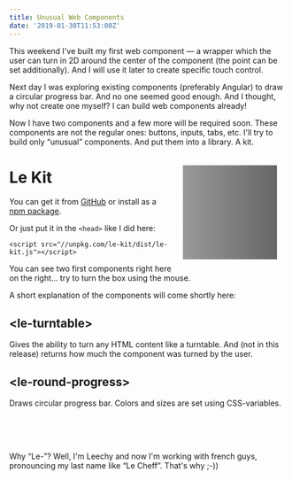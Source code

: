```yaml
---
title: Unusual Web Components
date: '2019-01-30T11:53:00Z'
---
```


This weekend I've built my first web component — a wrapper which the user can turn in 2D around the center of the component (the point can be set additionally). And I will use it later to create specific touch control.

Next day I was exploring existing components (preferably Angular) to draw a circular progress bar. And no one seemed good enough. And I thought, why not create one myself? I can build web components already!

Now I have two components and a few more will be required soon. These components are not the regular ones: buttons, inputs, tabs, etc. I'll try to build only “unusual” components. And put them into a library. A kit.

<le-turntable value="20" style="
  display: block;
  float: right;
  width: 160px;
  height: 160px;
  margin: 20px;
  padding: 5px;
  background: linear-gradient(to left, #666 0%, #999 100%);
">
  <le-round-progress value="80" style="
    display: block;
    width: 150px;
    height: 150px;
    --progress-width: 10px;
    --progress-color: #f63;
    --progress-shadow: 2px 5px 5px rgba(0, 0, 0, 0.3);
    --progress-path-color: rgba(255, 255, 255, 0.2);
  ">
    <le-round-progress value="66" style="
      display: block;
      width: 120px;
      height: 120px;
      padding: 15px;
      --progress-width: 15px;
      --progress-color: #ac3;
      --progress-path-width: 10px;
      --progress-path-color: inherit;
      --progress-path2-width: 2px;
      --progress-path2-color: rgba(0, 0, 0, 0.2);
      --progress-path2-dasharray: 1 5;
    ">
      <le-round-progress value="50" style="
        display: block;
        width: 88px;
        height: 88px;
        padding: 16px;
        --progress-width: 8px;
        --progress-color: #3ca;
        --progress-path-width: 14px;
        --progress-path-color: inherit;
      "></le-round-progress>
    </le-round-progress>
  </le-round-progress>
</le-turntable>

# Le Kit

You can get it from [GitHub](https://github.com/leechy/le-kit) or install as a [npm package](https://www.npmjs.com/package/le-kit).

Or just put it in the `<head>` like I did here:

```
<script src="//unpkg.com/le-kit/dist/le-kit.js"></script>
```

You can see two first components right here on the right... try to turn the box using the mouse.

A short explanation of the components will come shortly here:

## &lt;le-turntable&gt;

Gives the ability to turn any HTML content like a turntable. And (not in this release) returns how much the component was turned by the user.


## &lt;le-round-progress&gt;

Draws circular progress bar. Colors and sizes are set using CSS-variables.

<br /><br /><br />

Why “Le-”? Well, I'm Leechy and now I'm working with french guys, pronouncing my last name like “Le Cheff”. That's why ;-))
